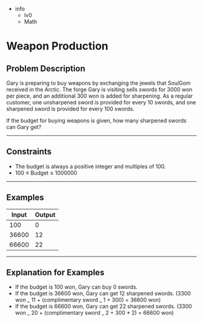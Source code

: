 -   info
    -   lv0
    -   Math

# Weapon Production

## Problem Description

Gary is preparing to buy weapons by exchanging the jewels that SoulGom received in the Arctic. The forge Gary is visiting sells swords for 3000 won per piece, and an additional 300 won is added for sharpening. As a regular customer, one unsharpened sword is provided for every 10 swords, and one sharpened sword is provided for every 100 swords.

If the budget for buying weapons is given, how many sharpened swords can Gary get?

---

## Constraints

-   The budget is always a positive integer and multiples of 100.
-   100 ≤ Budget ≤ 1000000

---

## Examples

| Input | Output |
| ----- | ------ |
| 100   | 0      |
| 36600 | 12     |
| 66600 | 22     |

---

## Explanation for Examples

-   If the budget is 100 won, Gary can buy 0 swords.
-   If the budget is 36600 won, Gary can get 12 sharpened swords. (3300 won _ 11 + (complimentary sword _ 1 + 300) = 36600 won)
-   If the budget is 66600 won, Gary can get 22 sharpened swords. (3300 won _ 20 + (complimentary sword _ 2 + 300 \* 2) = 66600 won)
